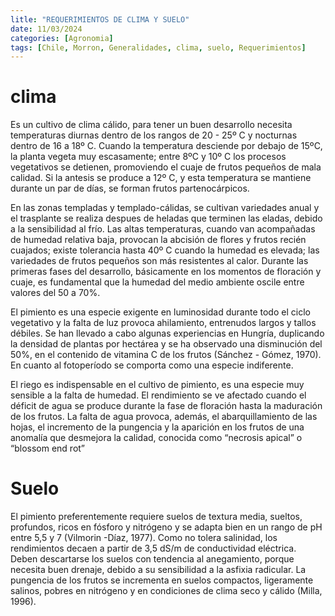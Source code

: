 ```yaml
---
litle: "REQUERIMIENTOS DE CLIMA Y SUELO"
date: 11/03/2024
categories: [Agronomia]
tags: [Chile, Morron, Generalidades, clima, suelo, Requerimientos]
---
```


# clima

</p>Es un cultivo de clima cálido, para tener un buen desarrollo necesita temperaturas diurnas dentro de los rangos de 20 - 25º C y nocturnas dentro de 16 a 18º C. Cuando la temperatura desciende por debajo de 15ºC, la planta vegeta muy escasamente; entre 8ºC y 10º C los procesos vegetativos se detienen, promoviendo el cuaje de frutos pequeños de mala calidad. Si la antesis se produce a 12º C, y esta temperatura se mantiene durante un par de días, se forman frutos partenocárpicos.

</p>En las zonas templadas y templado-cálidas, se cultivan variedades anual y el trasplante se realiza despues de heladas que terminen las eladas, debido a la sensibilidad al frío. Las altas temperaturas, cuando van acompañadas de humedad relativa baja, provocan la abcisión de flores y frutos recién cuajados; existe tolerancia hasta 40º C cuando la humedad es elevada; las variedades de frutos pequeños son más resistentes al calor. Durante las primeras fases del desarrollo, básicamente en los momentos de floración y cuaje, es fundamental que la humedad del medio ambiente oscile entre valores del 50 a 70%.

</p>El pimiento es una especie exigente en luminosidad durante todo el ciclo vegetativo y la falta de luz provoca ahilamiento, entrenudos largos y tallos débiles. Se han llevado a cabo algunas experiencias en Hungría, duplicando la densidad de plantas por hectárea y se ha observado una disminución del 50%, en el contenido de vitamina C de los frutos (Sánchez - Gómez, 1970). En cuanto al fotoperíodo se comporta como una especie indiferente.

</p>El riego es indispensable en el cultivo de pimiento, es una especie muy sensible a la falta de humedad. El rendimiento se ve afectado cuando el déficit de agua se produce durante la fase de floración hasta la maduración de los frutos. La falta de agua provoca, además, el abarquillamiento de las hojas, el incremento de la pungencia y la aparición en los frutos de una anomalía que desmejora la calidad, conocida como “necrosis apical” o “blossom end rot”

# Suelo

</p> El pimiento preferentemente requiere suelos de textura media, sueltos, profundos, ricos en fósforo y nitrógeno y se adapta bien en un rango de pH entre 5,5 y 7 (Vilmorin -Díaz, 1977). Como no tolera salinidad, los rendimientos decaen a partir de 3,5 dS/m de conductividad eléctrica. Deben descartarse los suelos con tendencia al anegamiento, porque necesita buen drenaje, debido a su sensibilidad a la asfixia radicular.
La pungencia de los frutos se incrementa en suelos compactos, ligeramente salinos, pobres en nitrógeno y en condiciones de clima seco y cálido (Milla, 1996).